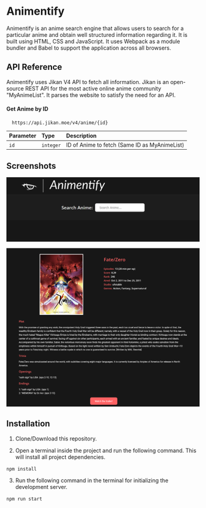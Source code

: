 
# Animentify

Animentify is an anime search engine that allows users to search for a particular anime and obtain well structured information regarding it. It is built using HTML, CSS and JavaScript. It uses Webpack as a module bundler and Babel to support the application across all browsers.

## API Reference

Animentify uses Jikan V4 API to fetch all information. Jikan is an open-source REST API for the most active online anime community "MyAnimeList". It parses the website to satisfy the need for an API.

#### Get Anime by ID

```http
  https://api.jikan.moe/v4/anime/{id}
```

| Parameter | Type     | Description                       |
| :-------- | :------- | :-------------------------------- |
| `id`      | `integer` | ID of Anime to fetch (Same ID as MyAnimeList)|

## Screenshots

![Screenshot](./screenshot.JPG)

![Result](./Result.png)


## Installation

1. Clone/Download this repository.

2. Open a terminal inside the project and run the following command. This will install all project dependencies.

```bash
npm install
```

3. Run the following command in the terminal for initializing the development server.

```bash
npm run start
```


